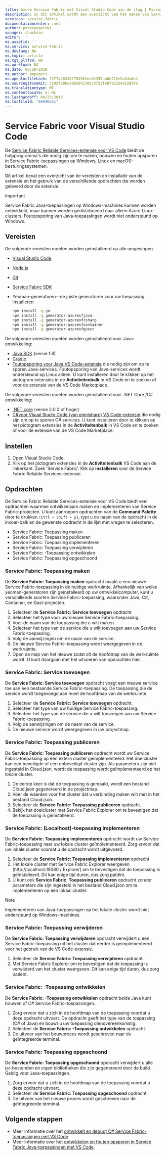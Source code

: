 ```yaml
---
title: Azure Service Fabric met Visual Studio Code aan de slag | Microsoft Docs
description: In dit artikel wordt een overzicht van het maken van Service Fabric-toepassingen met behulp van Visual Studio Code.
services: service-fabric
documentationcenter: .net
author: peterpogorski
manager: chackdan
editor: ''
ms.assetid: ''
ms.service: service-fabric
ms.devlang: NA
ms.topic: article
ms.tgt_pltfrm: NA
ms.workload: NA
ms.date: 06/29/2018
ms.author: pepogors
ms.openlocfilehash: f977a48338f784562ec84355aabb212e5a3dade4
ms.sourcegitcommit: 3102f886aa962842303c8753fe8fa5324a52834a
ms.translationtype: MT
ms.contentlocale: nl-NL
ms.lasthandoff: 04/23/2019
ms.locfileid: "60946561"
---
```

# <a name="service-fabric-for-visual-studio-code"></a>Service Fabric voor Visual Studio Code

De [Service Fabric Reliable Services-extensie voor VS Code](https://marketplace.visualstudio.com/items?itemName=ms-azuretools.vscode-service-fabric-reliable-services) biedt de hulpprogramma's die nodig zijn om te maken, bouwen en fouten opsporen in Service Fabric-toepassingen op Windows, Linux en macOS-besturingssystemen.

Dit artikel bevat een overzicht van de vereisten en installatie van de extensie en het gebruik van de verschillende opdrachten die worden geleverd door de extensie. 

> [!IMPORTANT]
> Service Fabric Java-toepassingen op Windows-machines kunnen worden ontwikkeld, maar kunnen worden gedistribueerd naar alleen Azure Linux-clusters. Foutopsporing van Java-toepassingen wordt niet ondersteund op Windows.

## <a name="prerequisites"></a>Vereisten

De volgende vereisten moeten worden geïnstalleerd op alle omgevingen.

* [Visual Studio Code](https://code.visualstudio.com/)
* [Node.js](https://nodejs.org/)
* [Git](https://git-scm.com/)
* [Service Fabric SDK](https://docs.microsoft.com/azure/service-fabric/service-fabric-get-started)
* Yeoman-generatoren--de juiste generatoren voor uw toepassing installeren

   ```sh
   npm install -g yo
   npm install -g generator-azuresfjava
   npm install -g generator-azuresfcsharp
   npm install -g generator-azuresfcontainer
   npm install -g generator-azuresfguest
   ```

De volgende vereisten moeten worden geïnstalleerd voor Java-ontwikkeling:

* [Java SDK](https://aka.ms/azure-jdks) (versie 1.8)
* [Gradle](https://gradle.org/install/)
* [Foutopsporing voor Java VS Code-extensie](https://marketplace.visualstudio.com/items?itemName=vscjava.vscode-java-debug) die nodig zijn om op te sporen Java-services. Foutopsporing van Java-services wordt ondersteund op Linux alleen. U kunt installeren door te klikken op het pictogram extensies in de **Activiteitenbalk** in VS Code en te zoeken of voor de extensie van de VS Code Marketplace.

De volgende vereisten moeten worden geïnstalleerd voor .NET Core /C# ontwikkeling:

* [.NET core](https://www.microsoft.com/net/learn/get-started) (versie 2.0.0 of hoger)
* [C#voor Visual Studio Code (van omnisharp) VS Code-extensie](https://marketplace.visualstudio.com/items?itemName=ms-vscode.csharp) die nodig zijn om op te sporen C# services. U kunt installeren door te klikken op het pictogram extensies in de **Activiteitenbalk** in VS Code en te zoeken of voor de extensie van de VS Code Marketplace.

## <a name="setup"></a>Instellen

1. Open Visual Studio Code.
2. Klik op het pictogram extensies in de **Activiteitenbalk** VS Code aan de linkerkant. Zoek 'Service Fabric'. Klik op **installeren** voor de Service Fabric Reliable Services-extensie.

## <a name="commands"></a>Opdrachten
De Service Fabric Reliable Services-extensie voor VS Code biedt veel opdrachten waarmee ontwikkelaars maken en implementeren van Service Fabric-projecten. U kunt aanroepen opdrachten van de **Command Palette** door te drukken `(Ctrl + Shift + p)`, typt u de naam van de opdracht in de invoer-balk en de gewenste opdracht in de lijst met vragen te selecteren. 

* Service Fabric: Toepassing maken 
* Service Fabric: Toepassing publiceren 
* Service Fabric: Toepassing implementeren 
* Service Fabric: Toepassing verwijderen  
* Service Fabric: -Toepassing ontwikkelen 
* Service Fabric: Toepassing opgeschoond 

### <a name="service-fabric-create-application"></a>Service Fabric: Toepassing maken

De **Service Fabric: Toepassing maken** opdracht maakt u een nieuwe Service Fabric-toepassing in de huidige werkruimte. Afhankelijk van welke yeoman-generatoren zijn geïnstalleerd op uw ontwikkelcomputer, kunt u verschillende soorten Service Fabric-toepassing, waaronder Java, C#, Container, en Gast-projecten. 

1.  Selecteer de **Service Fabric: Service toevoegen** opdracht
2.  Selecteer het type voor uw nieuwe Service Fabric-toepassing. 
3.  Voer de naam van de toepassing die u wilt maken
3.  Selecteer het type van de service die u wilt toevoegen aan uw Service Fabric-toepassing. 
4.  Volg de aanwijzingen om de naam van de service. 
5.  De nieuwe Service Fabric-toepassing wordt weergegeven in de werkruimte.
6.  Open de map van het nieuwe zodat dit de hoofdmap van de werkruimte wordt. U kunt doorgaan met het uitvoeren van opdrachten hier.

### <a name="service-fabric-add-service"></a>Service Fabric: Service toevoegen
De **Service Fabric: Service toevoegen** opdracht voegt een nieuwe service toe aan een bestaande Service Fabric-toepassing. De toepassing die de service wordt toegevoegd aan moet de hoofdmap van de werkruimte. 

1.  Selecteer de **Service Fabric: Service toevoegen** opdracht.
2.  Selecteer het type van uw huidige Service Fabric-toepassing. 
3.  Selecteer het type van de service die u wilt toevoegen aan uw Service Fabric-toepassing. 
4.  Volg de aanwijzingen om de naam van de service. 
5.  De nieuwe service wordt weergegeven in uw projectmap. 

### <a name="service-fabric-publish-application"></a>Service Fabric: Toepassing publiceren
De **Service Fabric: Toepassing publiceren** opdracht wordt uw Service Fabric-toepassing op een extern cluster geïmplementeerd. Het doelcluster kan een beveiligde of een onbeveiligd cluster zijn. Als parameters zijn niet ingesteld in Cloud.json, wordt de toepassing wordt geïmplementeerd op het lokale cluster.

1.  De eerste keer is dat de toepassing is gemaakt, wordt een bestand Cloud.json gegenereerd in de projectmap.
2.  Voer de waarden voor het cluster dat u verbinding maken wilt met in het bestand Cloud.json.
3.  Selecteer de **Service Fabric: Toepassing publiceren** opdracht.
4.  Bekijk het doelcluster met Service Fabric Explorer om te bevestigen dat de toepassing is geïnstalleerd. 

### <a name="service-fabric-deploy-application-localhost"></a>Service Fabric: (Localhost)-toepassing implementeren
De **Service Fabric: Toepassing implementeren** opdracht wordt uw Service Fabric-toepassing naar uw lokale cluster geïmplementeerd. Zorg ervoor dat uw lokale cluster voordat u de opdracht wordt uitgevoerd. 

1. Selecteer de **Service Fabric: Toepassing implementeren** opdracht
2. Het lokale cluster met Service Fabric Explorer weergeven (http:\//localhost:19080 / Explorer) om te bevestigen dat de toepassing is geïnstalleerd. Dit kan enige tijd duren, dus zorg patiënt.
3. U kunt ook **Service Fabric: Toepassing publiceren** opdracht zonder parameters die zijn ingesteld in het bestand Cloud.json om te implementeren op een lokaal cluster.

> [!NOTE]
> Implementeren van Java-toepassingen op het lokale cluster wordt niet ondersteund op Windows-machines.

### <a name="service-fabric-remove-application"></a>Service Fabric: Toepassing verwijderen
De **Service Fabric: Toepassing verwijderen** opdracht verwijdert u een Service Fabric-toepassing uit het cluster dat eerder is geïmplementeerd voor het gebruik van de VS Code-extensie. 

1.  Selecteer de **Service Fabric: Toepassing verwijderen** opdracht.
2.  Met Service Fabric Explorer om te bevestigen dat de toepassing is verwijderd van het cluster weergeven. Dit kan enige tijd duren, dus zorg patiënt.

### <a name="service-fabric-build-application"></a>Service Fabric: -Toepassing ontwikkelen
De **Service Fabric: -Toepassing ontwikkelen** opdracht beide Java kunt bouwen of C# Service Fabric-toepassingen. 

1.  Zorg ervoor dat u zich in de hoofdmap van de toepassing voordat u deze opdracht uitvoert. De opdracht geeft het type van de toepassing (C# of Java) en bouwt u uw toepassing dienovereenkomstig.
2.  Selecteer de **Service Fabric: -Toepassing ontwikkelen** opdracht.
3.  De uitvoer van het bouwproces wordt geschreven naar de geïntegreerde terminal.

### <a name="service-fabric-clean-application"></a>Service Fabric: Toepassing opgeschoond
De **Service Fabric: Toepassing opgeschoond** opdracht verwijdert u alle jar-bestanden en eigen bibliotheken die zijn gegenereerd door de build. Geldig voor Java-toepassingen. 

1.  Zorg ervoor dat u zich in de hoofdmap van de toepassing voordat u deze opdracht uitvoert. 
2.  Selecteer de **Service Fabric: Toepassing opgeschoond** opdracht.
3.  De uitvoer van het nieuwe proces wordt geschreven naar de geïntegreerde terminal.

## <a name="next-steps"></a>Volgende stappen

* Meer informatie over het [ontwikkelt en debugt C# Service Fabric-toepassingen met VS Code](./service-fabric-develop-csharp-applications-with-vs-code.md).
* Meer informatie over het [ontwikkelen en fouten opsporen in Service Fabric Java-toepassingen met VS Code](./service-fabric-develop-java-applications-with-vs-code.md).
